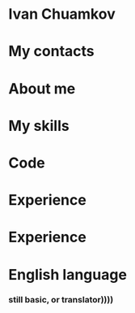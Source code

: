 # Ivan Chuamkov

# My contacts

# Аbout me

# My skills

# Сode

# Experience

# Experience

# English language
### still basic, or translator))))